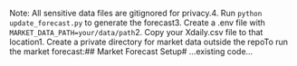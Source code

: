 











Note: All sensitive data files are gitignored for privacy.4. Run `python update_forecast.py` to generate the forecast3. Create a .env file with `MARKET_DATA_PATH=your/data/path`2. Copy your Xdaily.csv file to that location1. Create a private directory for market data outside the repoTo run the market forecast:## Market Forecast Setup# ...existing code...